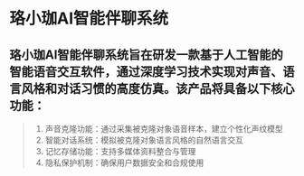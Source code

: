 # 珞小珈AI智能伴聊系统
##  珞小珈AI智能伴聊系统旨在研发一款基于人工智能的智能语音交互软件，通过深度学习技术实现对声音、语言风格和对话习惯的高度仿真。该产品将具备以下核心功能：
> 1. 声音克隆功能：通过采集被克隆对象语音样本，建立个性化声纹模型
> 2.  智能对话系统：模拟被克隆对象语言风格的自然语言交互
> 3.   记忆存储功能：支持多媒体资料整合与管理
> 4.    隐私保护机制：确保用户数据安全和合规使用

